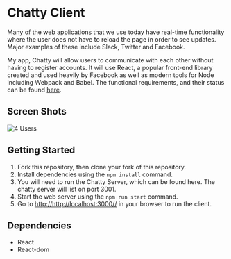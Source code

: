 # Chatty Client

Many of the web applications that we use today have real-time functionality where the user does not have to reload the page in order to see updates. Major examples of these include Slack, Twitter and Facebook.

My app, Chatty will allow users to communicate with each other without having to register accounts. It will use React, a popular front-end library created and used heavily by Facebook as well as modern tools for Node including Webpack and Babel.
The functional requirements, and their status can be found [here](https://github.com/shawnkgriffin/tweeter/blob/master/Functional%20Requirements.md). 

## Screen Shots
![4 Users](https://www.dropbox.com/s/djzntvi24hf44lf/Screenshot%20.png "Sample Session.")


## Getting Started

1. Fork this repository, then clone your fork of this repository.
2. Install dependencies using the `npm install` command.
3. You will need to run the Chatty Server, which can be found here. The chatty server will list on port 3001.
4. Start the web server using the `npm run start` command. 
5. Go to <http://http://localhost:3000//> in your browser to run the client. 

## Dependencies

- React
- React-dom